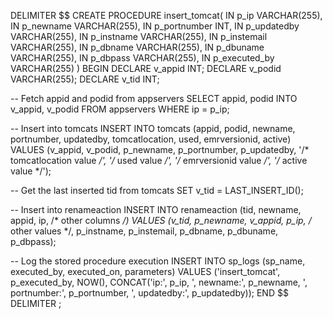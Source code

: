 

DELIMITER $$
CREATE PROCEDURE insert_tomcat(
  IN p_ip VARCHAR(255),
  IN p_newname VARCHAR(255),
  IN p_portnumber INT,
  IN p_updatedby VARCHAR(255),
  IN p_instname VARCHAR(255),
  IN p_instemail VARCHAR(255),
  IN p_dbname VARCHAR(255),
  IN p_dbuname VARCHAR(255),
  IN p_dbpass VARCHAR(255),
  IN p_executed_by VARCHAR(255)
)
BEGIN
  DECLARE v_appid INT;
  DECLARE v_podid VARCHAR(255);
  DECLARE v_tid INT;

  -- Fetch appid and podid from appservers
  SELECT appid, podid INTO v_appid, v_podid FROM appservers WHERE ip = p_ip;

  -- Insert into tomcats
  INSERT INTO tomcats (appid, podid, newname, portnumber, updatedby, tomcatlocation, used, emrversionid, active)
  VALUES (v_appid, v_podid, p_newname, p_portnumber, p_updatedby, '/* tomcatlocation value */', '/* used value */', '/* emrversionid value */', '/* active value */');

  -- Get the last inserted tid from tomcats
  SET v_tid = LAST_INSERT_ID();

  -- Insert into renameaction
  INSERT INTO renameaction (tid, newname, appid, ip, /* other columns */)
  VALUES (v_tid, p_newname, v_appid, p_ip, /* other values */, p_instname, p_instemail, p_dbname, p_dbuname, p_dbpass);

  -- Log the stored procedure execution
  INSERT INTO sp_logs (sp_name, executed_by, executed_on, parameters)
  VALUES ('insert_tomcat', p_executed_by, NOW(), CONCAT('ip:', p_ip, ', newname:', p_newname, ', portnumber:', p_portnumber, ', updatedby:', p_updatedby));
END $$
DELIMITER ;
